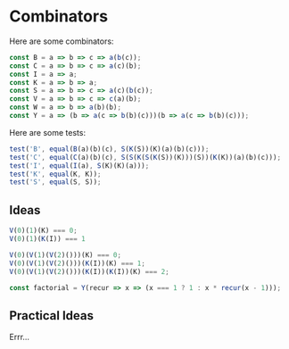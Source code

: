 # Combinators

Here are some combinators:

```javascript
const B = a => b => c => a(b(c));
const C = a => b => c => a(c)(b);
const I = a => a;
const K = a => b => a;
const S = a => b => c => a(c)(b(c));
const V = a => b => c => c(a)(b);
const W = a => b => a(b)(b);
const Y = a => (b => a(c => b(b)(c)))(b => a(c => b(b)(c)));
```

Here are some tests:

```javascript
test('B', equal(B(a)(b)(c), S(K(S))(K)(a)(b)(c)));
test('C', equal(C(a)(b)(c), S(S(K(S(K(S))(K)))(S))(K(K))(a)(b)(c)));
test('I', equal(I(a), S(K)(K)(a)));
test('K', equal(K, K));
test('S', equal(S, S));
```


## Ideas

```javascript
V(0)(1)(K) === 0;
V(0)(1)(K(I)) === 1
```

```javascript
V(0)(V(1)(V(2)()))(K) === 0;
V(0)(V(1)(V(2)()))(K(I))(K) === 1;
V(0)(V(1)(V(2)()))(K(I))(K(I))(K) === 2;
```

```javascript
const factorial = Y(recur => x => (x === 1 ? 1 : x * recur(x - 1)));
```

## Practical Ideas

Errr...
